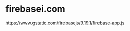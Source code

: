 # firebasei.com
https://www.gstatic.com/firebasejs/9.19.1/firebase-app.js
<!doctype html>
<html lang="en-US"
<head>


